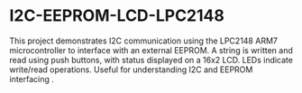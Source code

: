 # I2C-EEPROM-LCD-LPC2148
This project demonstrates I2C communication using the LPC2148 ARM7 microcontroller to interface with an external EEPROM. A string is written and read using push buttons, with status displayed on a 16x2 LCD. LEDs indicate write/read operations. Useful for understanding I2C and EEPROM interfacing .  
